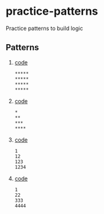 # practice-patterns
Practice patterns to build logic

## Patterns

1. [code](1.js)
    ```
    *****
    *****
    *****
    *****
    ```

2. [code](2.js)
    ```
    *
    **
    ***
    ****
    ```

3. [code](3.js)
    ```
    1
    12
    123
    1234
    ```

4. [code](4.js)
    ```
    1
    22
    333
    4444
    ```
